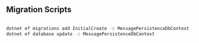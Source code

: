 ## Migration Scripts

```bash

dotnet ef migrations add InitialCreate -c MessagePersistenceDbContext -o Migrations
dotnet ef database update -c MessagePersistenceDbContext

```
